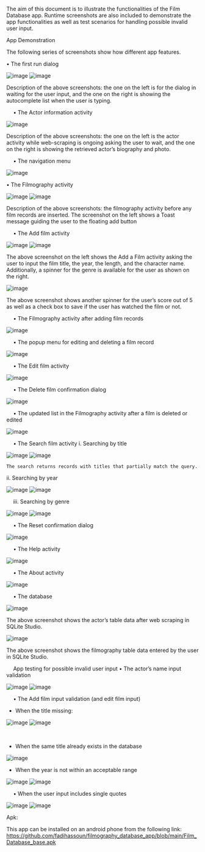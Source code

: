 The aim of this document is to illustrate the functionalities of the Film Database app. Runtime screenshots are also included to demonstrate the app functionalities as well as test scenarios for handling possible invalid user input.


App  Demonstration

The following series of screenshots show how different app features.

•	The first run dialog

![image](https://github.com/fadihassoun/Film_DataBase/assets/97429326/7eab3aea-8acf-4729-a9b4-28cd3521b660)
![image](https://github.com/fadihassoun/Film_DataBase/assets/97429326/203e5dcc-ee18-43b8-ad30-356f7090e53f)


 
Description of the above screenshots: the one on the left is for the dialog in waiting for the user input, and the one on the right is showing the autocomplete list when the user is typing.

 
•	The Actor information activity

![image](https://github.com/fadihassoun/Film_DataBase/assets/97429326/196b1b9b-962d-44c9-8c2f-bcdc4a3cc47f)




Description of the above screenshots: the one on the left is the actor activity while web-scraping is ongoing asking the user to wait, and the one on the right is showing the retrieved actor’s biography and photo.

 
•	The navigation menu
 

![image](https://github.com/fadihassoun/Film_DataBase/assets/97429326/0e274c51-f042-4be1-a19c-a30a5ad356cb)




•	The Filmography activity

 ![image](https://github.com/fadihassoun/Film_DataBase/assets/97429326/e4a30648-f336-48a1-9e25-4a7ee46c6512)
 ![image](https://github.com/fadihassoun/Film_DataBase/assets/97429326/d43e03eb-b511-41f8-bcbf-20279e6cede9)

	


Description of the above screenshots: the filmography activity before any film records are inserted. The screenshot on the left shows a Toast message guiding the user to the floating add button


 
•	The Add film activity

![image](https://github.com/fadihassoun/Film_DataBase/assets/97429326/4f12c258-bb55-4ecb-83b2-1b15674601d1)
![image](https://github.com/fadihassoun/Film_DataBase/assets/97429326/08093c5f-0b86-4452-8363-a0ea6bfd8734)


The above screenshot on the left shows the Add a Film activity asking the user to input the film title, the year, the length, and the character name. Additionally, a spinner for the genre is available for the user as shown on the right.

 ![image](https://github.com/fadihassoun/Film_DataBase/assets/97429326/f7752e7b-e84e-49f1-836c-fcfcc29780b3)


The above screenshot shows another spinner for the user’s score out of 5 as well as a check box to save if the user has watched the film or not.

 
•	The Filmography activity after adding film records

 
![image](https://github.com/fadihassoun/Film_DataBase/assets/97429326/8c90fce6-1d2e-4bd8-89a2-3b75058040f7)

 
•	The popup menu for editing and deleting a film record

 ![image](https://github.com/fadihassoun/Film_DataBase/assets/97429326/bfe5fb16-1278-4656-9959-6d3aa47e71a5)


 
•	The Edit film activity

 ![image](https://github.com/fadihassoun/Film_DataBase/assets/97429326/da80b44b-65c2-4b3a-a4a0-1d5bb48ffb67)


 
•	The Delete film confirmation dialog

 
![image](https://github.com/fadihassoun/Film_DataBase/assets/97429326/7509c600-6646-4702-b950-bdb1293bea3f)


 
•	The updated list in the Filmography activity after a film is deleted or edited

 ![image](https://github.com/fadihassoun/Film_DataBase/assets/97429326/1b2fcdd4-5371-4b41-ae08-31acae937ddf)



 
•	The Search film activity
i.	Searching by title

![image](https://github.com/fadihassoun/Film_DataBase/assets/97429326/82eb5683-1d8d-4e3f-9f4d-6e53c427a2e2)
![image](https://github.com/fadihassoun/Film_DataBase/assets/97429326/783050b3-7de4-4f6b-96d2-6c32f0a6d025)
 	 

	The search returns records with titles that partially match the query.



ii.	Searching by year

![image](https://github.com/fadihassoun/Film_DataBase/assets/97429326/0f3073d0-fb9b-4790-9c13-daa490b8e2d0)
![image](https://github.com/fadihassoun/Film_DataBase/assets/97429326/446a9fae-f912-4f4a-ac43-e015308f03cf)



 
iii.	Searching by genre


![image](https://github.com/fadihassoun/Film_DataBase/assets/97429326/73e1d97a-1f58-4a54-a8c0-2c306ff430a7)
![image](https://github.com/fadihassoun/Film_DataBase/assets/97429326/c976c09c-4835-4ef5-88f8-48240d1c4578)


 
•	The Reset confirmation dialog

 
![image](https://github.com/fadihassoun/Film_DataBase/assets/97429326/51f976a9-e163-4a64-bb28-e5e589174870)


 
•	The Help activity

 
![image](https://github.com/fadihassoun/Film_DataBase/assets/97429326/1d913ac8-704b-4f65-99c2-5b92f0c6658b)

 
•	The About activity

 
![image](https://github.com/fadihassoun/Film_DataBase/assets/97429326/4a6dc67e-8a82-4bb6-8766-9d134bb4c9e7)

 
•	The database

![image](https://github.com/fadihassoun/Film_DataBase/assets/97429326/30a376fe-85de-4c60-b754-ae7b4a7512f2)

 
The above screenshot shows the actor’s table data after web scraping in SQLite Studio.

![image](https://github.com/fadihassoun/Film_DataBase/assets/97429326/ccc22400-cbd9-4c3c-be02-0a2a7c41a7ae)

 
The above screenshot shows the filmography table data entered by the user in SQLite Studio.

 
App testing for possible invalid user input 
•	The actor’s name input validation

 ![image](https://github.com/fadihassoun/Film_DataBase/assets/97429326/86f14099-42f1-4b3e-894d-5e0dc78f231d)
 ![image](https://github.com/fadihassoun/Film_DataBase/assets/97429326/67575af0-92d7-4a0c-9da5-787f785441a6)




 
•	The Add film input validation (and edit film input)
-	When the title missing:

![image](https://github.com/fadihassoun/Film_DataBase/assets/97429326/f4ce44f5-d0f8-4623-8d35-43f78b89c225)
![image](https://github.com/fadihassoun/Film_DataBase/assets/97429326/d12afd4c-04e8-4007-9a00-9e137f378a02)
 


 
-	When the same title already exists in the database

 
![image](https://github.com/fadihassoun/Film_DataBase/assets/97429326/d8a7b713-29c4-4666-99c3-76ddfa8e13bf)

-	When the year is not within an acceptable range

 	 
![image](https://github.com/fadihassoun/Film_DataBase/assets/97429326/587fbd93-556c-4e97-b598-e9661305911e)
![image](https://github.com/fadihassoun/Film_DataBase/assets/97429326/f2a5ef4a-ace2-4bd8-962b-a8304dcabd23)





 
•	When the user input includes single quotes

 	 
![image](https://github.com/fadihassoun/Film_DataBase/assets/97429326/489a7484-5505-4f0c-940d-9fadff139544)
![image](https://github.com/fadihassoun/Film_DataBase/assets/97429326/e0feb446-9dbe-4c1a-b061-06b715b2a2ee)


Apk:

This app can be installed on an android phone from the following link: https://github.com/fadihassoun/filmography_database_app/blob/main/Film_Database_base.apk 

 
